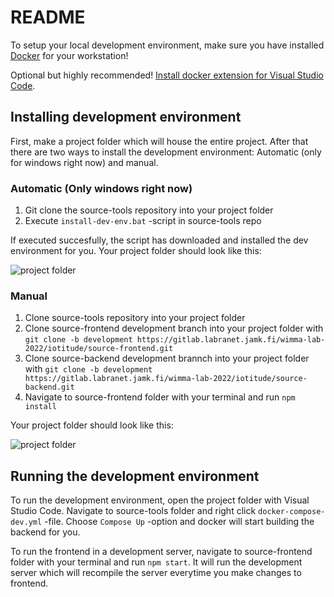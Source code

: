 # README

To setup your local development environment, make sure you have installed [Docker](https://www.docker.com/) for your workstation!  

Optional but highly recommended! [Install docker extension for Visual Studio Code](https://code.visualstudio.com/docs/containers/overview).  

## Installing development environment  

First, make a project folder which will house the entire project. After that there are two ways to install the development environment: Automatic (only for windows right now) and manual.  

### Automatic (Only windows right now)  

1. Git clone the source-tools repository into your project folder
2. Execute ```install-dev-env.bat``` -script in source-tools repo  

If executed succesfully, the script has downloaded and installed the dev environment for you. Your project folder should look like this:  

![project folder](https://gitlab.labranet.jamk.fi/wimma-lab-2022/iotitude/core/-/raw/master/docs/assets/project-folder.png)  

### Manual  

1. Clone source-tools repository into your project folder  
2. Clone source-frontend development branch into your project folder with ```git clone -b development https://gitlab.labranet.jamk.fi/wimma-lab-2022/iotitude/source-frontend.git```  
3. Clone source-backend development brannch into your project folder with ```git clone -b development https://gitlab.labranet.jamk.fi/wimma-lab-2022/iotitude/source-backend.git```  
4. Navigate to source-frontend folder with your terminal and run ```npm install```  

Your project folder should look like this:  

![project folder](https://gitlab.labranet.jamk.fi/wimma-lab-2022/iotitude/core/-/raw/master/docs/assets/project-folder.png)  

## Running the development environment  

To run the development environment, open the project folder with Visual Studio Code. Navigate to source-tools folder and right click ```docker-compose-dev.yml``` -file. Choose ```Compose Up``` -option and docker will start building the backend for you.  

To run the frontend in a development server, navigate to source-frontend folder with your terminal and run ```npm start```. It will run the development server which will recompile the server everytime you make changes to frontend.
